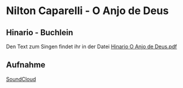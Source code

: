 # Nilton Caparelli - O Anjo de Deus

## Hinario - Buchlein
Den Text zum Singen findet ihr in der Datei [Hinario O Anjo de Deus.pdf](https://github.com/Ceu-Da-Luz-De-Jesus/hinarien/raw/main/Nilton_Caparelli/Hinario_O_Anjo_de_Deus.pdf)


## Aufnahme
[SoundCloud](https://soundcloud.com/mba-124989690/sets/o-anjo-de-deus)